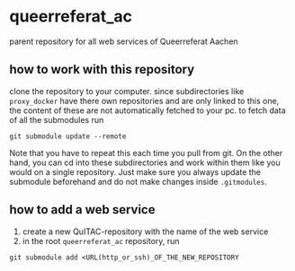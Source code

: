 # queerreferat_ac

parent repository for all web services of Queerreferat Aachen

## how to work with this repository

clone the repository to your computer. since subdirectories like `proxy_docker` have there own repositories and are only linked to this one, the content of these are not automatically fetched to your pc. to fetch data of all the submodules run

```
git submodule update --remote
```

Note that you have to repeat this each time you pull from git.
On the other hand, you can cd into these subdirectories and work within them like you would on a single repository. Just make sure you always update the submodule beforehand and do not make changes inside `.gitmodules`.

## how to add a web service

1. create a new QuITAC-repository with the name of the web service
2. in the root `queerreferat_ac` repository, run

```
git submodule add <URL(http_or_ssh)_OF_THE_NEW_REPOSITORY

```
